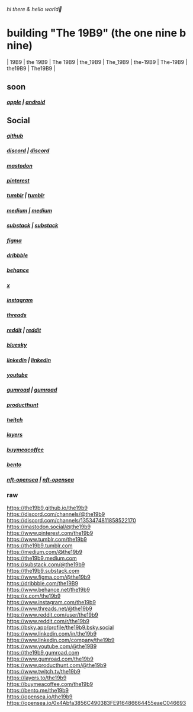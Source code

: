 *hi there & hello world👋*  
# **building "The 19B9" (the one nine b nine)**  
| 19B9 | the 19B9 | The 19B9 | the_19B9 | The_19B9 | the-19B9 | The-19B9 | the19B9 | The19B9 |  
  
  
## soon  
##### [apple](https://apps.apple.com/us/app/the19b9) | [android](https://play.google.com/store/apps/details?id=com.the19b9)  
  
## Social  
##### [github](https://the19b9.github.io/the19b9)
##### [discord](https://discord.com/channels/@the19b9) | [discord](https://discord.com/channels/1353474811858522170)
##### [mastodon](https://mastodon.social/@the19b9)
##### [pinterest](https://www.pinterest.com/the19b9)
##### [tumblr](https://the19b9.tumblr.com) | [tumblr](https://www.tumblr.com/the19b9)
##### [medium](https://the19b9.medium.com) | [medium](https://medium.com/@the19b9)
##### [substack](https://the19b9.substack.com) | [substack](https://substack.com/@the19b9)
##### [figma](https://www.figma.com/@the19b9)
##### [dribbble](https://dribbble.com/the19B9)
##### [behance](https://www.behance.net/the19b9)
##### [x](https://x.com/the19b9)
##### [instagram](https://www.instagram.com/the19b9)
##### [threads](https://www.threads.net/@the19b9)
##### [reddit](https://www.reddit.com/user/the19b9) | [reddit](https://www.reddit.com/r/the19b9/)
##### [bluesky](https://bsky.app/profile/the19b9.bsky.social)
##### [linkedin](https://www.linkedin.com/company/the19b9) | [linkedin](https://www.linkedin.com/in/the19b9)
##### [youtube](https://www.youtube.com/@the19B9)
##### [gumroad](https://the19b9.gumroad.com) | [gumroad](https://www.gumroad.com/the19b9)
##### [producthunt](https://www.producthunt.com/@the19b9)
##### [twitch](https://www.twitch.tv/the19b9)
##### [layers](https://layers.to/the19b9)
##### [buymeacoffee](https://buymeacoffee.com/the19b9)
##### [bento](https://bento.me/the19b9)
##### [nft-opensea](https://opensea.io/the19b9) | [nft-opensea](https://opensea.io/0x4Abfa3856C490383FE916486664455eaeC046693)  
  
### raw
https://the19b9.github.io/the19b9  
https://discord.com/channels/@the19b9  
https://discord.com/channels/1353474811858522170  
https://mastodon.social/@the19b9  
https://www.pinterest.com/the19b9  
https://www.tumblr.com/the19b9  
https://the19b9.tumblr.com  
https://medium.com/@the19b9  
https://the19b9.medium.com  
https://substack.com/@the19b9  
https://the19b9.substack.com  
https://www.figma.com/@the19b9  
https://dribbble.com/the19B9  
https://www.behance.net/the19b9  
https://x.com/the19b9  
https://www.instagram.com/the19b9  
https://www.threads.net/@the19b9  
https://www.reddit.com/user/the19b9  
https://www.reddit.com/r/the19b9  
https://bsky.app/profile/the19b9.bsky.social  
https://www.linkedin.com/in/the19b9  
https://www.linkedin.com/company/the19b9  
https://www.youtube.com/@the19B9  
https://the19b9.gumroad.com  
https://www.gumroad.com/the19b9  
https://www.producthunt.com/@the19b9  
https://www.twitch.tv/the19b9  
https://layers.to/the19b9  
https://buymeacoffee.com/the19b9  
https://bento.me/the19b9  
https://opensea.io/the19b9  
https://opensea.io/0x4Abfa3856C490383FE916486664455eaeC046693  
  
<!--
mail.the19b9@gmail.com
the19b9@outlook.com
the19b9@proton.me
-->

<!--
**the19b9/the19b9** is a ✨ _special_ ✨ repository because its `README.md` (this file) appears on your GitHub profile.

Here are some ideas to get you started:

- 🔭 I’m currently working on ...
- 🌱 I’m currently learning ...
- 👯 I’m looking to collaborate on ...
- 🤔 I’m looking for help with ...
- 💬 Ask me about ...
- 📫 How to reach me: ...
- 😄 Pronouns: ...
- ⚡ Fun fact: ...
-->

